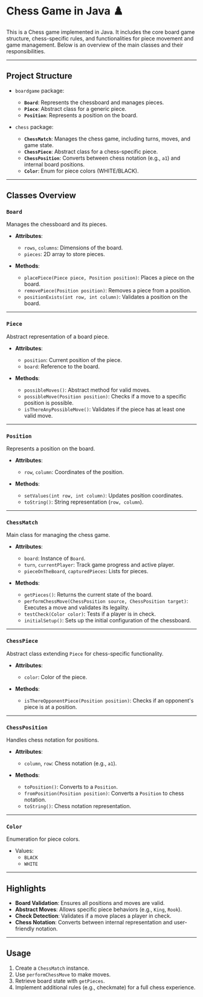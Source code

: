 # Chess Game in Java ♟️

This is a Chess game implemented in Java. It includes the core board game structure, chess-specific rules, and functionalities for piece movement and game management. Below is an overview of the main classes and their responsibilities.

---

## **Project Structure**

- `boardgame` package:
  - **`Board`**: Represents the chessboard and manages pieces.
  - **`Piece`**: Abstract class for a generic piece.
  - **`Position`**: Represents a position on the board.

- `chess` package:
  - **`ChessMatch`**: Manages the chess game, including turns, moves, and game state.
  - **`ChessPiece`**: Abstract class for a chess-specific piece.
  - **`ChessPosition`**: Converts between chess notation (e.g., `a1`) and internal board positions.
  - **`Color`**: Enum for piece colors (WHITE/BLACK).

---

## **Classes Overview**

### **`Board`**
Manages the chessboard and its pieces.

- **Attributes**:
  - `rows`, `columns`: Dimensions of the board.
  - `pieces`: 2D array to store pieces.

- **Methods**:
  - `placePiece(Piece piece, Position position)`: Places a piece on the board.
  - `removePiece(Position position)`: Removes a piece from a position.
  - `positionExists(int row, int column)`: Validates a position on the board.

---

### **`Piece`**
Abstract representation of a board piece.

- **Attributes**:
  - `position`: Current position of the piece.
  - `board`: Reference to the board.

- **Methods**:
  - `possibleMoves()`: Abstract method for valid moves.
  - `possibleMove(Position position)`: Checks if a move to a specific position is possible.
  - `isThereAnyPossibleMove()`: Validates if the piece has at least one valid move.

---

### **`Position`**
Represents a position on the board.

- **Attributes**:
  - `row`, `column`: Coordinates of the position.

- **Methods**:
  - `setValues(int row, int column)`: Updates position coordinates.
  - `toString()`: String representation (`row, column`).

---

### **`ChessMatch`**
Main class for managing the chess game.

- **Attributes**:
  - `board`: Instance of `Board`.
  - `turn`, `currentPlayer`: Track game progress and active player.
  - `pieceOnTheBoard`, `capturedPieces`: Lists for pieces.

- **Methods**:
  - `getPieces()`: Returns the current state of the board.
  - `performChessMove(ChessPosition source, ChessPosition target)`: Executes a move and validates its legality.
  - `testCheck(Color color)`: Tests if a player is in check.
  - `initialSetup()`: Sets up the initial configuration of the chessboard.

---

### **`ChessPiece`**
Abstract class extending `Piece` for chess-specific functionality.

- **Attributes**:
  - `color`: Color of the piece.

- **Methods**:
  - `isThereOpponentPiece(Position position)`: Checks if an opponent's piece is at a position.

---

### **`ChessPosition`**
Handles chess notation for positions.

- **Attributes**:
  - `column`, `row`: Chess notation (e.g., `a1`).

- **Methods**:
  - `toPosition()`: Converts to a `Position`.
  - `fromPosition(Position position)`: Converts a `Position` to chess notation.
  - `toString()`: Chess notation representation.

---

### **`Color`**
Enumeration for piece colors.

- Values:
  - `BLACK`
  - `WHITE`

---

## **Highlights**
- **Board Validation**: Ensures all positions and moves are valid.
- **Abstract Moves**: Allows specific piece behaviors (e.g., `King`, `Rook`).
- **Check Detection**: Validates if a move places a player in check.
- **Chess Notation**: Converts between internal representation and user-friendly notation.

---

## **Usage**
1. Create a `ChessMatch` instance.
2. Use `performChessMove` to make moves.
3. Retrieve board state with `getPieces`.
4. Implement additional rules (e.g., checkmate) for a full chess experience.
